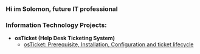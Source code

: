### Hi im Solomon, future IT professional

### Information Technology Projects:
- <b>osTicket (Help Desk Ticketing System)</b>
  - [osTicket: Prerequisite, Installation, Configuration and ticket lifecycle](https://github.com/Sburroughs2122/osTicket-prerequisites)

